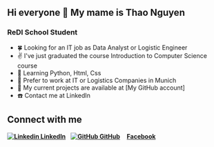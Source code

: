 
## Hi everyone :wave: My mame is Thao Nguyen

### ReDI School Student

- :four_leaf_clover: Looking for an IT job as Data Analyst or Logistic Engineer 
- :v: I've just graduated the course Introduction to Computer Science course 
- :seedling: Learning Python, Html, Css
- :office: Prefer to work at IT or Logistics Companies in Munich
- :page_facing_up: My current projects are available at [My GitHub account]
- :phone: Contact me at LinkedIn 

## Connect with me 

__[![Linkedin](https://i.stack.imgur.com/gVE0j.png) LinkedIn](https://www.linkedin.com/](https://www.linkedin.com/in/thao-nguyen-004a564a/))__
&nbsp;
__[![GitHub](https://i.stack.imgur.com/tskMh.png) GitHub](https://github.com/NgocPhuongThaoNguyen)__
&nbsp; &nbsp;__[Facebook](https://www.facebook.com/nguyen.n.thao.77/)__
  
  
 
